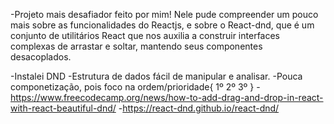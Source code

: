 -Projeto mais desafiador feito por mim! Nele pude compreender um pouco mais sobre as funcionalidades do Reactjs, 
 e sobre o React-dnd, que é um conjunto de utilitários React que nos auxilia a construir interfaces complexas de arrastar e soltar, 
 mantendo seus componentes desacoplados.

-Instalei DND
-Estrutura de dados fácil de manipular e analisar.
-Pouca componetização, pois foco na ordem/prioridade{
	1º<dragDropContext/>
	2º<Droppable/>
  	3º<Draggable/>
}
-https://www.freecodecamp.org/news/how-to-add-drag-and-drop-in-react-with-react-beautiful-dnd/
-https://react-dnd.github.io/react-dnd/

